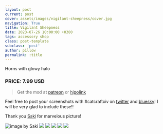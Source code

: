 ```yaml
---
layout: post
current: post
cover: assets/images/vigilant-sheepness/cover.jpg
navigation: True
title: Vigilant Sheepness
date: 2023-07-26 10:00:00 +0300
tags: accessory shop
class: post-template
subclass: 'post'
author: pillow
permalink: :title
---
```


Horns with glowy halo

### PRICE: 7.99 USD

> Get the mod at [patreon](https://www.patreon.com/catcraftFFXIV/shop/vigilant-sheepness-19566) or [hipolink](https://hipolink.me/pomigrein/products/vigilant-sheepness--horns-with-glowing-rune)

Feel free to post your screenshots with #catcraftxiv on [twitter](https://x.com/hashtag/catcraftxiv?src=hashtag_click) and [bluesky](https://bsky.app/hashtag/catcraftxiv)! I will be very glad to include these!!

Thank you [Saki](https://x.com/PhotosmithSaki) for marvelous picture!

<img src="https://catcraftxiv.github.io/web/assets/img/gallery/de43e729_original.jpg" title="image by Saki"/>
<img src="https://catcraftxiv.github.io/web/assets/img/gallery/ffxiv-dx11-2023-07-26-15-58-03_c.jpg"/>
<img src="https://catcraftxiv.github.io/web/assets/img/gallery/ffxiv-dx11-2023-07-26-16-01-14_c.jpg"/>
<img src="/catalogue/assets/images/vigilant-sheepness/ffxiv_dx11_2023-07-26_17-01-38.jpg"/>
<img src="/catalogue/assets/images/vigilant-sheepness/ffxiv_dx11_2023-07-26_16-48-04.jpg"/>
<img src="/catalogue/assets/images/vigilant-sheepness/ffxiv_dx11_2023-07-26_16-56-06.jpg"/>
